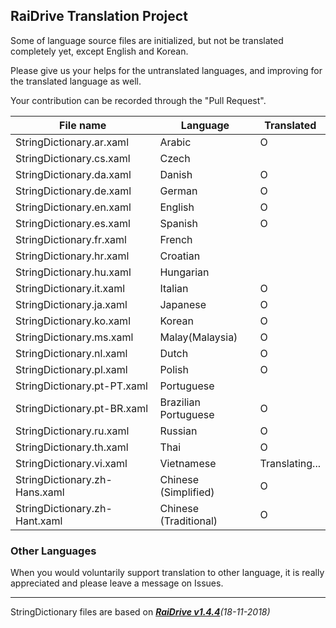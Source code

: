 ## RaiDrive Translation Project

Some of language source files are initialized, but not be translated completely yet, except English and Korean.

Please give us your helps for the untranslated languages, and improving for the translated language as well.

Your contribution can be recorded through the "Pull Request".

File name | Language | Translated 
----------|----------|------------
StringDictionary.ar.xaml | Arabic | O 
StringDictionary.cs.xaml | Czech |   
StringDictionary.da.xaml | Danish | O  
StringDictionary.de.xaml | German | O 
StringDictionary.en.xaml | English | O 
StringDictionary.es.xaml | Spanish | O 
StringDictionary.fr.xaml | French |   
StringDictionary.hr.xaml | Croatian |   
StringDictionary.hu.xaml | Hungarian |
StringDictionary.it.xaml | Italian | O
StringDictionary.ja.xaml | Japanese | O 
StringDictionary.ko.xaml | Korean | O 
StringDictionary.ms.xaml | Malay(Malaysia) | O
StringDictionary.nl.xaml | Dutch | O  
StringDictionary.pl.xaml | Polish | O 
StringDictionary.pt-PT.xaml | Portuguese |   
StringDictionary.pt-BR.xaml | Brazilian Portuguese | O  
StringDictionary.ru.xaml | Russian | O 
StringDictionary.th.xaml | Thai | O 
StringDictionary.vi.xaml | Vietnamese | Translating... 
StringDictionary.zh-Hans.xaml | Chinese (Simplified) | O 
StringDictionary.zh-Hant.xaml | Chinese (Traditional) | O 

### Other Languages 
When you would voluntarily support translation to other language, it is really appreciated and please leave a message on Issues. 

---
StringDictionary files are based on _[**RaiDrive v1.4.4**](https://www.raidrive.com/download/)(18-11-2018)_
